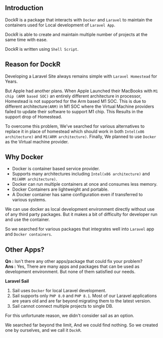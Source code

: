 ## Introduction

DockR is a package that interacts with `Docker` and `Laravel` to maintain the containers used for Local development of `Laravel App`.

DockR is able to create and maintain multiple number of projects at the same time with ease.

DockR is written using `Shell Script`.

## Reason for DockR
Developing a Laravel Site always remains simple with `Laravel Homestead` for Years.

But Apple had another plans.
When Apple Launched their MacBooks with `M1 chip (ARM based SOC)` an entirely different architecture in processor, Homestead is not supported for the Arm based M1 SOC.
This is due to different architecture`(ARM)` in M1 SOC where the Virtual Machine providers failed to update their software to support M1 chip. This Results in the support drop of Homestead.

To overcome this problem, We’ve searched for various alternatives to replace it in place of homestead which should work in both `Intel(x86 architecture)` and `M1(ARM architecture)`.
Finally, We planned to use `Docker` as the Virtual machine provider.

## Why Docker

- Docker is container based service provider. 
- Supports many architectures including `Intel(x86 architecture)` and `M1(ARM architecture)`.
- Docker can run multiple containers at once and consumes less memory.
- Docker Containers are lightweight and portable.
- A Docker container has same configuration even if transferred to various systems.

We can use docker as local development environment directly without use of any third party packages.
But it makes a bit of difficulty for developer run and use the container.

So we searched for various packages that integrates well into `Laravel` app and `Docker containers`.

## Other Apps?

**Qn :** Isn't there any other apps/package that could fix your problem?
<br>
**Ans :** Yes, There are many apps and packages that can be used as development environment. But none of them satisfied our needs.

**Laravel Sail**
1. Sail uses `Docker` for local Laravel development. 
2. Sail supports only `PHP 8.0` and `PHP 8.1`. Most of our Laravel applications are years old and are far beyond migrating them to the latest version.
3. Sail cannot connect multiple projects to single DB.

For this unfortunate reason, we didn't consider sail as an option.

We searched far beyond the limit, And we could find nothing. So we created one by ourselves, and we call it `DockR`.
